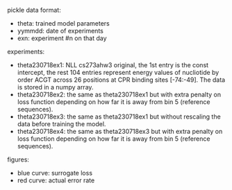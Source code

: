 pickle data format:
- theta: trained model parameters
- yymmdd: date of experiments
- exn: experiment #n on that day

experiments:
- theta230718ex1: NLL cs273ahw3 original, the 1st entry is the const intercept, 
  the rest 104 entries represent energy values of nucliotide by order ACGT across
  26 positions at CPR binding sites [-74:-49]. The data is stored in a numpy array.
- theta230718ex2: the same as theta230718ex1 but with extra penalty on loss function
  depending on how far it is away from bin 5 (reference sequences).
- theta230718ex3: the same as theta230718ex1 but without rescaling the data
  before training the model.
- theta230718ex4: the same as theta230718ex3 but with extra penalty on loss function
  depending on how far it is away from bin 5 (reference sequences).

figures:
- blue curve: surrogate loss
- red curve: actual error rate
